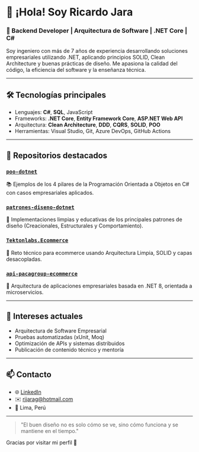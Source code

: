 # 👋 ¡Hola! Soy Ricardo Jara

### 💼 Backend Developer | Arquitectura de Software | .NET Core | C#

Soy ingeniero con más de 7 años de experiencia desarrollando soluciones empresariales utilizando .NET, aplicando principios SOLID, Clean Architecture y buenas prácticas de diseño. Me apasiona la calidad del código, la eficiencia del software y la enseñanza técnica.

---

## 🛠️ Tecnologías principales

- Lenguajes: **C#**, **SQL**, JavaScript
- Frameworks: **.NET Core**, **Entity Framework Core**, **ASP.NET Web API**
- Arquitectura: **Clean Architecture**, **DDD**, **CQRS**, **SOLID**, **POO**
- Herramientas: Visual Studio, Git, Azure DevOps, GitHub Actions

---

## 📘 Repositorios destacados

### [`poo-dotnet`](https://github.com/RJARAG-92/poo-dotnet)
📚 Ejemplos de los 4 pilares de la Programación Orientada a Objetos en C# con casos empresariales aplicados.

### [`patrones-diseno-dotnet`](https://github.com/RJARAG-92/patrones-disenio-dotnet)
🧠 Implementaciones limpias y educativas de los principales patrones de diseño (Creacionales, Estructurales y Comportamiento).

### [`Tektonlabs.Ecommerce`](https://github.com/RJARAG-92/Tektonlabs.Ecommerce)
🛒 Reto técnico para ecommerce usando Arquitectura Limpia, SOLID y capas desacopladas.

### [`api-pacagroup-ecommerce`](https://github.com/RJARAG-92/api-pacagroup-ecommerce)
🔧 Arquitectura de aplicaciones empresariales basada en .NET 8, orientada a microservicios.

---

## 🎯 Intereses actuales

- Arquitectura de Software Empresarial
- Pruebas automatizadas (xUnit, Moq)
- Optimización de APIs y sistemas distribuidos
- Publicación de contenido técnico y mentoría

---

## 📫 Contacto

- 🌐 [LinkedIn](https://www.linkedin.com/in/ricardo-jara-gaspar-b7a515265/)  
- ✉️ rjjarag@hotmail.com  
- 📍 Lima, Perú

---

> "El buen diseño no es solo cómo se ve, sino cómo funciona y se mantiene en el tiempo."

Gracias por visitar mi perfil 🙌

